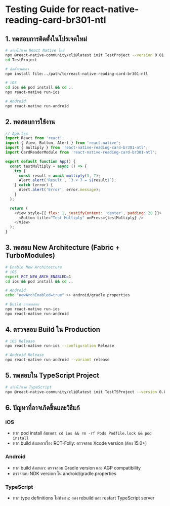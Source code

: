 # Testing Guide for react-native-reading-card-br301-ntl

## 1. ทดสอบการติดตั้งในโปรเจคใหม่

```bash
# สร้างโปรเจค React Native ใหม่
npx @react-native-community/cli@latest init TestProject --version 0.81.0
cd TestProject

# ติดตั้งแพคเกจ
npm install file:../path/to/react-native-reading-card-br301-ntl

# iOS
cd ios && pod install && cd ..
npx react-native run-ios

# Android  
npx react-native run-android
```

## 2. ทดสอบการใช้งาน

```javascript
// App.tsx
import React from 'react';
import { View, Button, Alert } from 'react-native';
import { multiply } from 'react-native-reading-card-br301-ntl';
import CardReaderModule from 'react-native-reading-card-br301-ntl';

export default function App() {
  const testMultiply = async () => {
    try {
      const result = await multiply(3, 7);
      Alert.alert('Result', `3 × 7 = ${result}`);
    } catch (error) {
      Alert.alert('Error', error.message);
    }
  };

  return (
    <View style={{ flex: 1, justifyContent: 'center', padding: 20 }}>
      <Button title="Test Multiply" onPress={testMultiply} />
    </View>
  );
}
```

## 3. ทดสอบ New Architecture (Fabric + TurboModules)

```bash
# Enable New Architecture
# iOS
export RCT_NEW_ARCH_ENABLED=1
cd ios && pod install && cd ..

# Android
echo "newArchEnabled=true" >> android/gradle.properties

# Build และทดสอบ
npx react-native run-ios
npx react-native run-android
```

## 4. ตรวจสอบ Build ใน Production

```bash
# iOS Release
npx react-native run-ios --configuration Release

# Android Release
npx react-native run-android --variant release
```

## 5. ทดสอบใน TypeScript Project

```bash
# สร้างโปรเจค TypeScript
npx @react-native-community/cli@latest init TestTSProject --version 0.81.0 --template react-native-template-typescript
```

## 6. ปัญหาที่อาจเกิดขึ้นและวิธีแก้

### iOS
- หาก pod install ล้มเหลว: `cd ios && rm -rf Pods Podfile.lock && pod install`
- หาก build ล้มเหลวเรื่อง RCT-Folly: ตรวจสอบ Xcode version (ต้อง 15.0+)

### Android
- หาก build ล้มเหลว: ตรวจสอบ Gradle version และ AGP compatibility
- ตรวจสอบ NDK version ใน android/gradle.properties

### TypeScript
- หาก type definitions ไม่ทำงาน: ลอง rebuild และ restart TypeScript server
